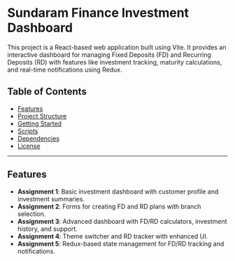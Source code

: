 
# Sundaram Finance Investment Dashboard

This project is a React-based web application built using Vite. It provides an interactive dashboard for managing Fixed Deposits (FD) and Recurring Deposits (RD) with features like investment tracking, maturity calculations, and real-time notifications using Redux.

## Table of Contents

- [Features](#features)
- [Project Structure](#project-structure)
- [Getting Started](#getting-started)
- [Scripts](#scripts)
- [Dependencies](#dependencies)
- [License](#license)

---

## Features

- **Assignment 1**: Basic investment dashboard with customer profile and investment summaries.
- **Assignment 2**: Forms for creating FD and RD plans with branch selection.
- **Assignment 3**: Advanced dashboard with FD/RD calculators, investment history, and support.
- **Assignment 4**: Theme switcher and RD tracker with enhanced UI.
- **Assignment 5**: Redux-based state management for FD/RD tracking and notifications.
